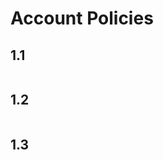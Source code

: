 # Account Policies

## 1.1  
 ```{include} ./1/1.1.md
 ``` 

## 1.2  
 ```{include} ./1/1.2.md
 ``` 

## 1.3  
 ```{include} ./1/1.3.md
 ``` 
